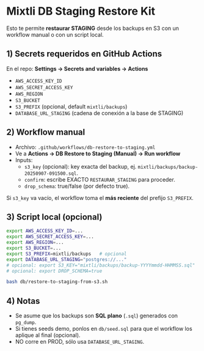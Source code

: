 # Mixtli DB Staging Restore Kit

Esto te permite **restaurar STAGING** desde los backups en S3 con un workflow manual o con un script local.

## 1) Secrets requeridos en GitHub Actions

En el repo: **Settings → Secrets and variables → Actions**

- `AWS_ACCESS_KEY_ID`
- `AWS_SECRET_ACCESS_KEY`
- `AWS_REGION`
- `S3_BUCKET`
- `S3_PREFIX` (opcional, default `mixtli/backups`)
- `DATABASE_URL_STAGING` (cadena de conexión a la base de STAGING)

## 2) Workflow manual

- Archivo: `.github/workflows/db-restore-to-staging.yml`
- Ve a **Actions → DB Restore to Staging (Manual) → Run workflow**
- Inputs:
  - `s3_key` (opcional): key exacta del backup, ej. `mixtli/backups/backup-20250907-091500.sql`.
  - `confirm`: escribe EXACTO `RESTAURAR_STAGING` para proceder.
  - `drop_schema`: true/false (por defecto true).

Si `s3_key` va vacío, el workflow toma el **más reciente** del prefijo `S3_PREFIX`.

## 3) Script local (opcional)

```bash
export AWS_ACCESS_KEY_ID=... 
export AWS_SECRET_ACCESS_KEY=...
export AWS_REGION=...
export S3_BUCKET=...
export S3_PREFIX=mixtli/backups   # opcional
export DATABASE_URL_STAGING="postgres://..."
# opcional: export S3_KEY="mixtli/backups/backup-YYYYmmdd-HHMMSS.sql"
# opcional: export DROP_SCHEMA=true

bash db/restore-to-staging-from-s3.sh
```

## 4) Notas
- Se asume que los backups son **SQL plano** (`.sql`) generados con `pg_dump`.
- Si tienes seeds demo, ponlos en `db/seed.sql` para que el workflow los aplique al final (opcional).
- NO corre en PROD, sólo usa `DATABASE_URL_STAGING`.
